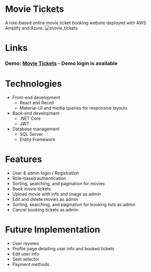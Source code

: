 # Movie Tickets
A role-based online movie ticket booking website deployed with AWS Amplify and Azure.
![movie_tickets](https://user-images.githubusercontent.com/51396212/113906996-b51fb580-9789-11eb-95e0-723d5aacb3e9.png)

# Links
### Demo: [Movie Tickets](https://master.dmj9f41zlkf3d.amplifyapp.com/) - Demo login is available

# Technologies
- Front-end development
	- React and Recoil
	- Material-UI and media queries for responsive layouts
- Back-end development
	- .NET Core
	- JWT
- Database management
	- SQL Server
	- Entity Framework
	
# Features
- User & admin login / Registration
- Role-based authentication
- Sorting, searching, and pagination for movies
- Book movie tickets
- Upload movie with info and image as admin
- Edit and delete movies as admin
- Sorting, searching, and pagination for booking lists as admin
- Cancel booking tickets as admin

# Future Implementation
- User reviews
- Profile page detailing user info and booked tickets
- Edit user info
- Seat selector
- Payment methods
